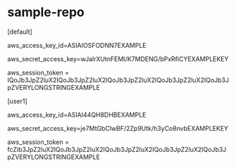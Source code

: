 # sample-repo
[default]

aws_access_key_id=ASIAIOSFODNN7EXAMPLE

aws_secret_access_key=wJalrXUtnFEMI/K7MDENG/bPxRfiCYEXAMPLEKEY

aws_session_token = IQoJb3JpZ2luX2IQoJb3JpZ2luX2IQoJb3JpZ2luX2IQoJb3JpZ2luX2IQoJb3JpZVERYLONGSTRINGEXAMPLE

[user1]

aws_access_key_id=ASIAI44QH8DHBEXAMPLE

aws_secret_access_key=je7MtGbClwBF/2Zp9Utk/h3yCo8nvbEXAMPLEKEY

aws_session_token = fcZib3JpZ2luX2IQoJb3JpZ2luX2IQoJb3JpZ2luX2IQoJb3JpZ2luX2IQoJb3JpZVERYLONGSTRINGEXAMPLE

